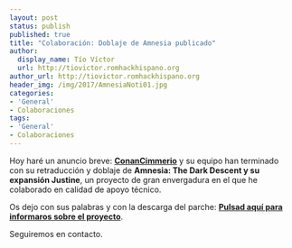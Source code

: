 ```yaml
---
layout: post
status: publish
published: true
title: "Colaboración: Doblaje de Amnesia publicado"
author:
  display_name: Tío Víctor
  url: http://tiovictor.romhackhispano.org
author_url: http://tiovictor.romhackhispano.org
header_img: /img/2017/AmnesiaNoti01.jpg
categories:
- 'General'
- Colaboraciones
tags:
- 'General'
- Colaboraciones
---
```


Hoy haré un anuncio breve: <strong><a href="https://www.youtube.com/user/ConanCimmerio/videos">ConanCimmerio</a></strong> y su equipo han terminado 
con su retraducción y doblaje de **Amnesia: The Dark Descent y su expansión Justine**, un proyecto de gran envergadura en el que he colaborado 
en calidad de apoyo técnico.

Os dejo con sus palabras y con la descarga del parche: <strong><a href="https://caminandoentregazapos.wordpress.com/2017/02/12/ya-esta-disponible-el-mod-de-traduccion-y-doblaje-de-amnesia/">Pulsad aquí para informaros sobre el proyecto</a></strong>.

Seguiremos en contacto.